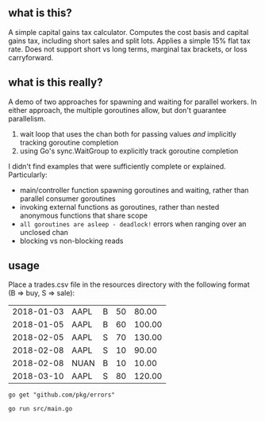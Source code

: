 ## what is this?
A simple capital gains tax calculator. Computes the cost basis and capital gains tax, including short sales and split lots. Applies a simple 15% flat tax rate. Does not support short vs long terms, marginal tax brackets, or loss carryforward.


## what is this really?
A demo of two approaches for spawning and waiting for parallel workers. In either approach, the multiple goroutines allow, but don't guarantee parallelism.
1) wait loop that uses the chan both for passing values _and_ implicitly tracking goroutine completion
1) using Go's sync.WaitGroup to explicitly track goroutine completion

I didn't find examples that were sufficiently complete or explained. Particularly:
 - main/controller function spawning goroutines and waiting, rather than parallel consumer goroutines
 - invoking external functions as goroutines, rather than nested anonymous functions that share scope
 - `all goroutines are asleep - deadlock!` errors when ranging over an unclosed chan
 - blocking vs non-blocking reads


## usage

Place a trades.csv file in the resources directory with the following format (B => buy, S => sale):

||||||
|---|---|---|---|---|
|2018-01-03|AAPL|B|50|80.00|
|2018-01-05|AAPL|B|60|100.00|
|2018-02-05|AAPL|S|70|130.00|
|2018-02-08|AAPL|S|10|90.00|
|2018-02-08|NUAN|B|10|10.00|
|2018-03-10|AAPL|S|80|120.00|

```
go get "github.com/pkg/errors"

go run src/main.go
```